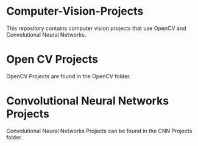 # Computer-Vision-Projects
This repository contains computer vision projects that use OpenCV and Convolutional Neural Networks.

# Open CV Projects #
OpenCV Projects are found in the OpenCV folder.

# Convolutional Neural Networks Projects #
Convolutional Neural Networks Projects can be found in the CNN Projects folder.

